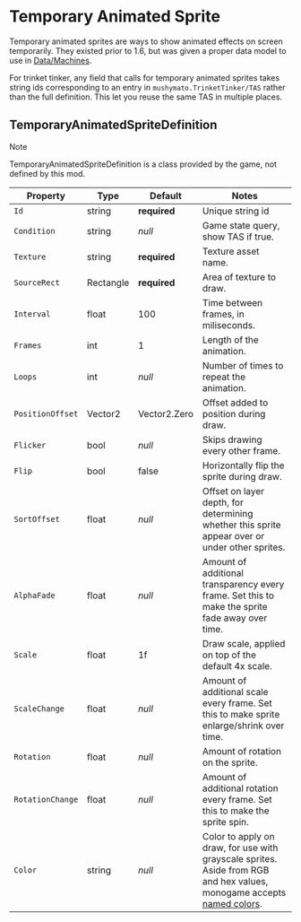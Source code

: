 # Temporary Animated Sprite

Temporary animated sprites are ways to show animated effects on screen temporarily. They existed prior to 1.6, but was given a proper data model to use in [Data/Machines](https://wiki.stardewvalley.net/Modding:Machines#Audio_.26_visuals).

For trinket tinker, any field that calls for temporary animated sprites takes string ids corresponding to an entry in `mushymato.TrinketTinker/TAS` rather than the full definition. This let you reuse the same TAS in multiple places.

## TemporaryAnimatedSpriteDefinition

> [!NOTE]
> TemporaryAnimatedSpriteDefinition is a class provided by the game, not defined by this mod.

| Property | Type | Default | Notes |
| -------- | ---- | ------- | ----- |
| `Id` | string | **required** | Unique string id |
| `Condition` | string | _null_ | Game state query, show TAS if true. |
| `Texture` | string | **required** | Texture asset name. |
| `SourceRect` | Rectangle | **required** | Area of texture to draw. |
| `Interval` | float | 100 | Time between frames, in miliseconds. |
| `Frames` | int | 1 | Length of the animation. |
| `Loops` | int | _null_ | Number of times to repeat the animation. |
| `PositionOffset` | Vector2 | Vector2.Zero | Offset added to position during draw. |
| `Flicker` | bool | _null_ | Skips drawing every other frame. |
| `Flip` | bool | false | Horizontally flip the sprite during draw. |
| `SortOffset` | float | _null_ | Offset on layer depth, for determining whether this sprite appear over or under other sprites. |
| `AlphaFade` | float | _null_ | Amount of additional transparency every frame. Set this to make the sprite fade away over time. |
| `Scale` | float | 1f | Draw scale, applied on top of the default 4x scale. |
| `ScaleChange` | float | _null_ | Amount of additional scale every frame. Set this to make sprite enlarge/shrink over time. |
| `Rotation` | float | _null_ | Amount of rotation on the sprite. |
| `RotationChange` | float | _null_ | Amount of additional rotation every frame. Set this to make the sprite spin. |
| `Color` | string | _null_ | Color to apply on draw, for use with grayscale sprites.<br>Aside from RGB and hex values, monogame accepts [named colors](https://docs.monogame.net/api/Microsoft.Xna.Framework.Color.html). |
